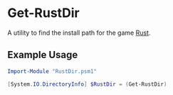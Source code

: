 # Get-RustDir

A utility to find the install path for the game [Rust](https://rust.facepunch.com/).

## Example Usage

```PowerShell
Import-Module "RustDir.psm1"

[System.IO.DirectoryInfo] $RustDir = (Get-RustDir)
```

